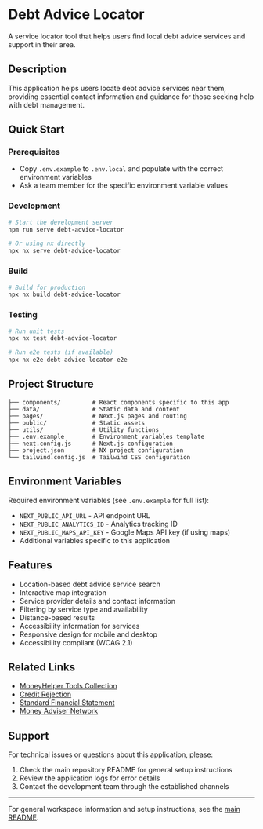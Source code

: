 # Debt Advice Locator

A service locator tool that helps users find local debt advice services and support in their area.

## Description

This application helps users locate debt advice services near them, providing essential contact information and guidance for those seeking help with debt management.

## Quick Start

### Prerequisites

- Copy `.env.example` to `.env.local` and populate with the correct environment variables
- Ask a team member for the specific environment variable values

### Development

```bash
# Start the development server
npm run serve debt-advice-locator

# Or using nx directly
npx nx serve debt-advice-locator
```

### Build

```bash
# Build for production
npx nx build debt-advice-locator
```

### Testing

```bash
# Run unit tests
npx nx test debt-advice-locator

# Run e2e tests (if available)
npx nx e2e debt-advice-locator-e2e
```

## Project Structure

```
├── components/         # React components specific to this app
├── data/               # Static data and content
├── pages/              # Next.js pages and routing
├── public/             # Static assets
├── utils/              # Utility functions
├── .env.example        # Environment variables template
├── next.config.js      # Next.js configuration
├── project.json        # NX project configuration
└── tailwind.config.js  # Tailwind CSS configuration
```

## Environment Variables

Required environment variables (see `.env.example` for full list):

- `NEXT_PUBLIC_API_URL` - API endpoint URL
- `NEXT_PUBLIC_ANALYTICS_ID` - Analytics tracking ID
- `NEXT_PUBLIC_MAPS_API_KEY` - Google Maps API key (if using maps)
- Additional variables specific to this application

## Features

- Location-based debt advice service search
- Interactive map integration
- Service provider details and contact information
- Filtering by service type and availability
- Distance-based results
- Accessibility information for services
- Responsive design for mobile and desktop
- Accessibility compliant (WCAG 2.1)

## Related Links

- [MoneyHelper Tools Collection](../moneyhelper-tools/)
- [Credit Rejection](../credit-rejection/)
- [Standard Financial Statement](../standard-financial-statement/)
- [Money Adviser Network](../money-adviser-network/)

## Support

For technical issues or questions about this application, please:

1. Check the main repository README for general setup instructions
2. Review the application logs for error details
3. Contact the development team through the established channels

---

For general workspace information and setup instructions, see the [main README](../../README.md).
